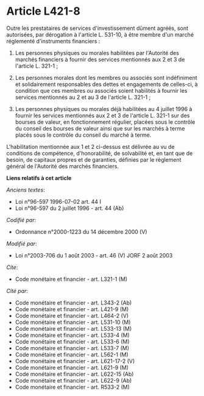 # Article L421-8

Outre les prestataires de services d'investissement dûment agréés, sont autorisées, par dérogation à l'article L. 531-10, à
être membre d'un marché réglementé d'instruments financiers :

1. Les personnes physiques ou morales habilitées par l'Autorité des marchés financiers à fournir des services mentionnés aux
2 et 3 de l'article L. 321-1 ;

2. Les personnes morales dont les membres ou associés sont indéfiniment et solidairement responsables des dettes et
engagements de celles-ci, à condition que ces membres ou associés soient habilités à fournir les services mentionnés au 2 et
au 3 de l'article L. 321-1 ;

3. Les personnes physiques ou morales déjà habilitées au 4 juillet 1996 à fournir les services mentionnés aux 2 et 3 de
l'article L. 321-1 sur des bourses de valeur, en fonctionnement régulier, placées sous le contrôle du conseil des bourses de
valeur ainsi que sur les marchés à terme placés sous le contrôle du conseil du marché à terme.

L'habilitation mentionnée aux 1 et 2 ci-dessus est délivrée au vu de conditions de compétence, d'honorabilité, de solvabilité
et, en tant que de besoin, de capitaux propres et de garanties, définies par le règlement général de l'Autorité des marchés
financiers.

**Liens relatifs à cet article**

_Anciens textes_:

  - Loi n°96-597 1996-07-02 art. 44 I
  - Loi n°96-597 du 2 juillet 1996 - art. 44 (Ab)

_Codifié par_:

  - Ordonnance n°2000-1223 du 14 décembre 2000 (V)

_Modifié par_:

  - Loi n°2003-706 du 1 août 2003 - art. 46 (V) JORF 2 août 2003

_Cite_:

  - Code monétaire et financier - art. L321-1 (M)

_Cité par_:

  - Code monétaire et financier - art. L343-2 (Ab)
  - Code monétaire et financier - art. L421-9 (M)
  - Code monétaire et financier - art. L464-2 (V)
  - Code monétaire et financier - art. L531-10 (M)
  - Code monétaire et financier - art. L533-13 (M)
  - Code monétaire et financier - art. L533-4 (M)
  - Code monétaire et financier - art. L533-6 (M)
  - Code monétaire et financier - art. L533-7 (M)
  - Code monétaire et financier - art. L562-1 (M)
  - Code monétaire et financier - art. L621-17-2 (V)
  - Code monétaire et financier - art. L621-9 (M)
  - Code monétaire et financier - art. L622-15 (Ab)
  - Code monétaire et financier - art. L622-9 (Ab)
  - Code monétaire et financier - art. R533-2 (M)
